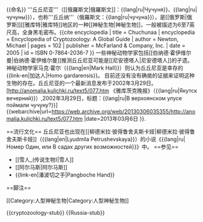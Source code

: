 {{命名}}
'''丘丘尼亚'''（[[俄羅斯文|俄羅斯文]]：{{lang|ru|Чучуня}}、{{lang|ru|чучуны}}），也称'''丘丘纳'''（俄羅斯文：{{lang|ru|чучуна}}），是[[俄罗斯|俄罗斯]][[雅库特|雅库特]]地区的一种[[神秘生物|神秘生物]]，一般被描述为6至7英尺高，全身黑毛密布。<ref name=Newton_2005>{{cite encyclopedia | title = Chuchunaa | encyclopedia = Encyclopedia of Cryptozoology: A Global Guide | author = Newton, Michael | pages = 102 | publisher = McFarland & Company, Inc. | date = 2005 | id = ISBN 0-7864-2036-7 }}</ref> 一些神秘动物学家包括[[伯纳德·霍伊维尔曼|伯纳德·霍伊维尔曼]]推测丘丘尼亚可能是[[尼安德塔人|尼安德塔人]]的孑遗。神秘动物学家马克·霍尔（{{lang|en|Mark Hall}}）则认为丘丘尼亚是幸存的{{link-en|加达人|Homo gardarensis}}。<ref name=Newton_2005/> 目前还没有没有确凿的证据来证明这种生物的存在。丘丘尼亚的一个最新消息发布于2002年3月29日。<ref>[http://anomalia.kulichki.ru/text5/077.htm 《雅库茨克晚报》（{{lang|ru|Якутск вечерний}}）,2002年3月29日，标题：{{lang|ru|В верхоянском улусе поймали чучуну?}}] {{webarchive|url=https://web.archive.org/web/20130306035355/http://anomalia.kulichki.ru/text5/077.htm |date=2013年03月6日 }}</ref>.

==流行文化==
丘丘尼亚也出现在[[柳德米拉·彼得鲁舍夫斯卡娅|柳德米拉·彼得鲁舍夫斯卡娅]]（{{lang|en|Lyudmila Petrushevskaya}}）的小说《{{lang|ru|Номер Один, или В садах других возможностей}}》中。
==参见==
* [[雪人_(传说生物)|雪人]]
* [[阿尔马斯|阿尔马斯]]
* {{link-en|潘波切之手|Pangboche Hand}}

==脚注==
<references/>

[[Category:人型神秘生物|Category:人型神秘生物]]

{{cryptozoology-stub}}
{{Russia-stub}}